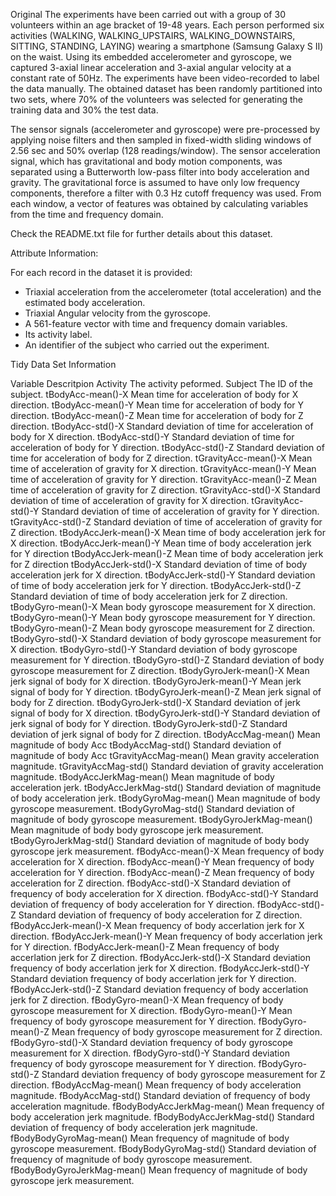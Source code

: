 Original
The experiments have been carried out with a group of 30 volunteers within an age bracket of 19-48 years. 
Each person performed six activities (WALKING, WALKING_UPSTAIRS, WALKING_DOWNSTAIRS, SITTING, STANDING, LAYING) 
wearing a smartphone (Samsung Galaxy S II) on the waist. Using its embedded accelerometer and gyroscope, 
we captured 3-axial linear acceleration and 3-axial angular velocity at a constant rate of 50Hz. 
The experiments have been video-recorded to label the data manually. 
The obtained dataset has been randomly partitioned into two sets, where 70% of the volunteers was selected 
for generating the training data and 30% the test data. 

The sensor signals (accelerometer and gyroscope) were pre-processed by applying noise filters and then sampled 
in fixed-width sliding windows of 2.56 sec and 50% overlap (128 readings/window). 
The sensor acceleration signal, which has gravitational and body motion components, 
was separated using a Butterworth low-pass filter into body acceleration and gravity. 
The gravitational force is assumed to have only low frequency components, 
therefore a filter with 0.3 Hz cutoff frequency was used. From each window, 
a vector of features was obtained by calculating variables from the time and frequency domain. 

Check the README.txt file for further details about this dataset.


Attribute Information:

For each record in the dataset it is provided: 
- Triaxial acceleration from the accelerometer (total acceleration) and the estimated body acceleration. 
- Triaxial Angular velocity from the gyroscope. 
- A 561-feature vector with time and frequency domain variables. 
- Its activity label. 
- An identifier of the subject who carried out the experiment.


Tidy Data Set Information

Variable	        Descritpion
Activity	        The activity peformed.
Subject	                The ID of the subject.
tBodyAcc-mean()-X	Mean time for acceleration of body for X direction.
tBodyAcc-mean()-Y	Mean time for acceleration of body for Y direction.
tBodyAcc-mean()-Z	Mean time for acceleration of body for Z direction.
tBodyAcc-std()-X	Standard deviation of time for acceleration of body for X direction.
tBodyAcc-std()-Y	Standard deviation of time for acceleration of body for Y direction.
tBodyAcc-std()-Z	Standard deviation of time for acceleration of body for Z direction.
tGravityAcc-mean()-X	Mean time of acceleration of gravity for X direction.
tGravityAcc-mean()-Y	Mean time of acceleration of gravity for Y direction.
tGravityAcc-mean()-Z	Mean time of acceleration of gravity for Z direction.
tGravityAcc-std()-X	Standard deviation of time of acceleration of gravity for X direction.
tGravityAcc-std()-Y	Standard deviation of time of acceleration of gravity for Y direction.
tGravityAcc-std()-Z	Standard deviation of time of acceleration of gravity for Z direction.
tBodyAccJerk-mean()-X	Mean time of body acceleration jerk for X direction.
tBodyAccJerk-mean()-Y	Mean time of body acceleration jerk for Y direction
tBodyAccJerk-mean()-Z	Mean time of body acceleration jerk for Z direction
tBodyAccJerk-std()-X	Standard deviation of time of body acceleration jerk for X direction.
tBodyAccJerk-std()-Y	Standard deviation of time of body acceleration jerk for Y direction.
tBodyAccJerk-std()-Z	Standard deviation of time of body acceleration jerk for Z direction.
tBodyGyro-mean()-X	Mean body gyroscope measurement for X direction.
tBodyGyro-mean()-Y	Mean body gyroscope measurement for Y direction.
tBodyGyro-mean()-Z	Mean body gyroscope measurement for Z direction.
tBodyGyro-std()-X	Standard deviation of body gyroscope measurement for X direction.
tBodyGyro-std()-Y	Standard deviation of body gyroscope measurement for Y direction.
tBodyGyro-std()-Z	Standard deviation of body gyroscope measurement for Z direction.
tBodyGyroJerk-mean()-X	Mean jerk signal of body for X direction.
tBodyGyroJerk-mean()-Y	Mean jerk signal of body for Y direction.
tBodyGyroJerk-mean()-Z	Mean jerk signal of body for Z direction.
tBodyGyroJerk-std()-X	Standard deviation of jerk signal of body for X direction.
tBodyGyroJerk-std()-Y	Standard deviation of jerk signal of body for Y direction.
tBodyGyroJerk-std()-Z	Standard deviation of jerk signal of body for Z direction.
tBodyAccMag-mean()	Mean magnitude of body Acc
tBodyAccMag-std()	Standard deviation of magnitude of body Acc
tGravityAccMag-mean()	Mean gravity acceleration magnitude.
tGravityAccMag-std()	Standard deviation of gravity acceleration magnitude.
tBodyAccJerkMag-mean()	Mean magnitude of body acceleration jerk.
tBodyAccJerkMag-std()	Standard deviation of magnitude of body acceleration jerk.
tBodyGyroMag-mean()	Mean magnitude of body gyroscope measurement.
tBodyGyroMag-std()	Standard deviation of magnitude of body gyroscope measurement.
tBodyGyroJerkMag-mean()	Mean magnitude of body body gyroscope jerk measurement.
tBodyGyroJerkMag-std()	Standard deviation of magnitude of body body gyroscope jerk measurement.
fBodyAcc-mean()-X	Mean frequency of body acceleration for X direction.
fBodyAcc-mean()-Y	Mean frequency of body acceleration for Y direction.
fBodyAcc-mean()-Z	Mean frequency of body acceleration for Z direction.
fBodyAcc-std()-X	Standard deviation of frequency of body acceleration for X direction.
fBodyAcc-std()-Y	Standard deviation of frequency of body acceleration for Y direction.
fBodyAcc-std()-Z	Standard deviation of frequency of body acceleration for Z direction.
fBodyAccJerk-mean()-X	Mean frequency of body accerlation jerk for X direction.
fBodyAccJerk-mean()-Y	Mean frequency of body accerlation jerk for Y direction.
fBodyAccJerk-mean()-Z	Mean frequency of body accerlation jerk for Z direction.
fBodyAccJerk-std()-X	Standard deviation frequency of body accerlation jerk for X direction.
fBodyAccJerk-std()-Y	Standard deviation frequency of body accerlation jerk for Y direction.
fBodyAccJerk-std()-Z	Standard deviation frequency of body accerlation jerk for Z direction.
fBodyGyro-mean()-X	Mean frequency of body gyroscope measurement for X direction.
fBodyGyro-mean()-Y	Mean frequency of body gyroscope measurement for Y direction.
fBodyGyro-mean()-Z	Mean frequency of body gyroscope measurement for Z direction.
fBodyGyro-std()-X	Standard deviation frequency of body gyroscope measurement for X direction.
fBodyGyro-std()-Y	Standard deviation frequency of body gyroscope measurement for Y direction.
fBodyGyro-std()-Z	Standard deviation frequency of body gyroscope measurement for Z direction.
fBodyAccMag-mean()	Mean frequency of body acceleration magnitude.
fBodyAccMag-std()	Standard deviation of frequency of body acceleration magnitude.
fBodyBodyAccJerkMag-mean()	Mean frequency of body acceleration jerk magnitude.
fBodyBodyAccJerkMag-std()	Standard deviation of frequency of body acceleration jerk magnitude.
fBodyBodyGyroMag-mean()	Mean frequency of magnitude of body gyroscope measurement.
fBodyBodyGyroMag-std()	Standard deviation of frequency of magnitude of body gyroscope measurement.
fBodyBodyGyroJerkMag-mean()	Mean frequency of magnitude of body gyroscope jerk measurement.


